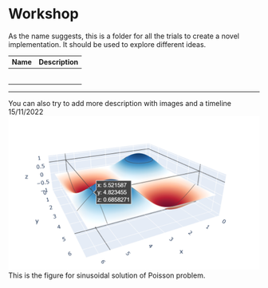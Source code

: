 # Workshop

As the name suggests, this is a folder for all the trials to create a novel implementation. It should be used to explore different ideas.

| Name | Description |
| ---- | ----------- |
|      |             |
|      |             |
|      |             |
|      |             |
|      |             |
|      |             |

---
You can also try to add more description with images and a timeline
15/11/2022
![](images/Pasted%20image%2020221115111431.png)
This is the figure for sinusoidal solution of Poisson problem.
